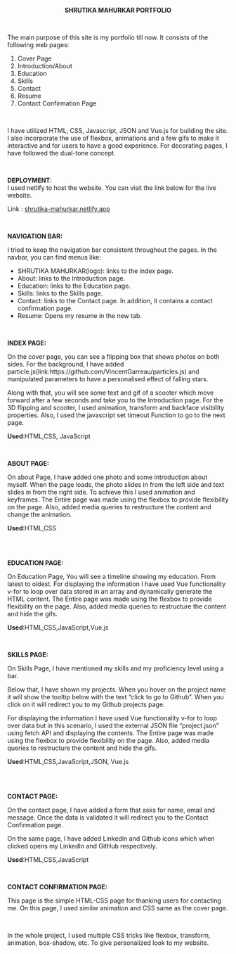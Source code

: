 <p style="text-align: center;"><strong>SHRUTIKA MAHURKAR PORTFOLIO</strong></p>
<p>&nbsp;</p>
<p><span style="font-weight: 400;">The main purpose of this site is my portfolio till now. It consists of the following web pages:</span></p>
<ol>
<li style="font-weight: 400;"><span style="font-weight: 400;">Cover Page</span></li>
<li style="font-weight: 400;"><span style="font-weight: 400;">Introduction/About</span></li>
<li style="font-weight: 400;"><span style="font-weight: 400;">Education</span></li>
<li style="font-weight: 400;"><span style="font-weight: 400;">Skills</span></li>
<li style="font-weight: 400;"><span style="font-weight: 400;">Contact</span></li>
<li style="font-weight: 400;"><span style="font-weight: 400;">Resume</span></li>
<li style="font-weight: 400;"><span style="font-weight: 400;">Contact Confirmation Page</span></li>
</ol>
<p>&nbsp;</p>
<p><span style="font-weight: 400;">I have utilized HTML, CSS, Javascript, JSON and Vue.js for building the site. I also incorporate the use of flexbox, animations and a few gifs to make it interactive and for users to have a good experience. For decorating pages, I have followed the dual-tone concept.</span></p>
<p>&nbsp;</p>
<p><strong>DEPLOYMENT</strong><span style="font-weight: 400;">:</span><span style="font-weight: 400;"><br /></span><span style="font-weight: 400;">I used netlify to host the website. You can visit the link below for the live website.</span></p>
<p><span style="font-weight: 400;">Link : </span><a href="https://shrutika-mahurkar.netlify.app/"><span style="font-weight: 400;">shrutika-mahurkar.netlify.app</span></a></p>
<p>&nbsp;</p>
<p><strong>NAVIGATION BAR:</strong></p>
<p><span style="font-weight: 400;">I tried to keep the navigation bar consistent throughout the pages. In the navbar, you can find menus like:</span></p>
<ul>
<li style="font-weight: 400;"><span style="font-weight: 400;">SHRUTIKA MAHURKAR(logo): links to the index page.</span></li>
<li style="font-weight: 400;"><span style="font-weight: 400;">About: links to the Introduction page.</span></li>
<li style="font-weight: 400;"><span style="font-weight: 400;">Education: links to the Education page.</span></li>
<li style="font-weight: 400;"><span style="font-weight: 400;">Skills: links to the Skills page.</span></li>
<li style="font-weight: 400;"><span style="font-weight: 400;">Contact: links to the Contact page. In addition, it contains a contact confirmation page.</span></li>
<li style="font-weight: 400;"><span style="font-weight: 400;">Resume: Opens my resume in the new tab.</span></li>
</ul>
<p>&nbsp;</p>
<p><strong>INDEX PAGE:</strong></p>
<p><span style="font-weight: 400;">On the cover page, you can see a flipping box that shows photos on both sides. For the background, I have added particle.js(link:https://github.com/VincentGarreau/particles.js) and manipulated parameters to have a personalised effect of falling stars.</span></p>
<p><span style="font-weight: 400;">Along with that, you will see some text and gif of a scooter which move forward after a few seconds and take you to the Introduction page. For the 3D flipping and scooter, I used animation, transform and backface visibility properties. Also, I used the javascript set timeout Function to go to the next page.</span></p>
<p><strong>Used</strong><span style="font-weight: 400;">:HTML,CSS, JavaScript&nbsp;</span></p>
<p>&nbsp;</p>
<p><strong>ABOUT PAGE:</strong></p>
<p><span style="font-weight: 400;">On about Page, I have added one photo and some introduction about myself. When the page loads, the photo slides in from the left side and text slides in from the right side. To achieve this I used animation and keyframes. The Entire page was made using the flexbox to provide flexibility on the page. Also, added media queries to restructure the content and change the animation.</span></p>
<p><strong>Used</strong><span style="font-weight: 400;">:HTML,CSS</span></p>
<p><br /><br /></p>
<p><strong>EDUCATION PAGE:</strong></p>
<p><span style="font-weight: 400;">On Education Page, You will see a timeline showing my education. From latest to oldest. For displaying the information I have used Vue functionality v-for to loop over data stored in an array and dynamically generate the HTML content. The Entire page was made using the flexbox to provide flexibility on the page. Also, added media queries to restructure the content and hide the gifs.</span></p>
<p><strong>Used</strong><span style="font-weight: 400;">:HTML,CSS,JavaScript,Vue.js</span></p>
<p>&nbsp;</p>
<p><strong>SKILLS PAGE:</strong></p>
<p><span style="font-weight: 400;">On Skills Page, I have mentioned my skills and my proficiency level using a bar.</span></p>
<p><span style="font-weight: 400;">Below that, I have shown my projects. When you hover on the project name it will show the tooltip below with the text &ldquo;click to go to Github&rdquo;. When you click on it will redirect you to my Github projects page.</span></p>
<p><span style="font-weight: 400;">For displaying the information I have used Vue functionality v-for to loop over data but in this scenario, I used the external JSON file &ldquo;project.json&rdquo; using fetch API and displaying the contents. The Entire page was made using the flexbox to provide flexibility on the page. Also, added media queries to restructure the content and hide the gifs.</span></p>
<p><strong>Used</strong><span style="font-weight: 400;">:HTML,CSS,JavaScript,JSON, Vue.js</span></p>
<p><br /><br /></p>
<p><strong>CONTACT PAGE:</strong></p>
<p><span style="font-weight: 400;">On the contact page, I have added a form that asks for name, email and message. Once the data is validated it will redirect you to the Contact Confirmation page.&nbsp;</span></p>
<p><span style="font-weight: 400;">On the same page, I have added Linkedin and Github icons which when clicked opens my LinkedIn and GitHub respectively.</span></p>
<p><strong>Used</strong><span style="font-weight: 400;">:HTML,CSS,JavaScript</span></p>
<p>&nbsp;</p>
<p><strong>CONTACT CONFIRMATION PAGE:</strong></p>
<p><span style="font-weight: 400;">This page is the simple HTML-CSS page for thanking users for contacting me. On this page, I used similar animation and CSS same as the cover page.</span></p>
<p>&nbsp;</p>
<p><span style="font-weight: 400;">In the whole project, I used multiple CSS tricks like flexbox, transform, animation, box-shadow, etc. To give personalized look to my website.</span></p>
<p><br /><br /><br /><br /><br /><br /></p>
